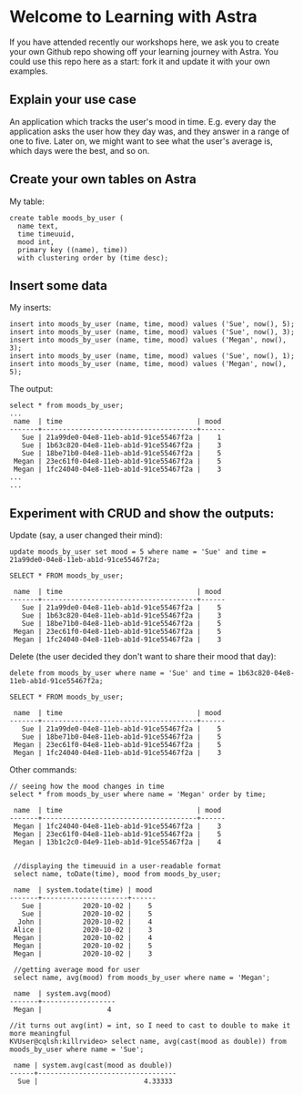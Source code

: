 # Welcome to Learning with Astra #

If you have attended recently our workshops here, we ask you to create your own Github repo showing off your learning journey with Astra. You could use this repo here as a start: fork it and update it with your own examples.

## Explain your use case ##

An application which tracks the user's mood in time. E.g. every day the application asks the user how they day was, and they answer in a range of one to five. Later on, we might want to see what the user's average is, which days were the best, and so on.

## Create your own tables on Astra ##

My table:

```
create table moods_by_user ( 
  name text, 
  time timeuuid, 
  mood int, 
  primary key ((name), time)) 
  with clustering order by (time desc);
```

## Insert some data ##

My inserts:

```
insert into moods_by_user (name, time, mood) values ('Sue', now(), 5);
insert into moods_by_user (name, time, mood) values ('Sue', now(), 3);
insert into moods_by_user (name, time, mood) values ('Megan', now(), 3);
insert into moods_by_user (name, time, mood) values ('Sue', now(), 1);
insert into moods_by_user (name, time, mood) values ('Megan', now(), 5);
```

The output:

```
select * from moods_by_user;
...
 name  | time                                 | mood
-------+--------------------------------------+------
   Sue | 21a99de0-04e8-11eb-ab1d-91ce55467f2a |    1
   Sue | 1b63c820-04e8-11eb-ab1d-91ce55467f2a |    3
   Sue | 18be71b0-04e8-11eb-ab1d-91ce55467f2a |    5
 Megan | 23ec61f0-04e8-11eb-ab1d-91ce55467f2a |    5
 Megan | 1fc24040-04e8-11eb-ab1d-91ce55467f2a |    3
...
...
```

## Experiment with CRUD and show the outputs: ##

Update (say, a user changed their mind):

```
update moods_by_user set mood = 5 where name = 'Sue' and time = 21a99de0-04e8-11eb-ab1d-91ce55467f2a;

SELECT * FROM moods_by_user;

 name  | time                                 | mood
-------+--------------------------------------+------
   Sue | 21a99de0-04e8-11eb-ab1d-91ce55467f2a |    5
   Sue | 1b63c820-04e8-11eb-ab1d-91ce55467f2a |    3
   Sue | 18be71b0-04e8-11eb-ab1d-91ce55467f2a |    5
 Megan | 23ec61f0-04e8-11eb-ab1d-91ce55467f2a |    5
 Megan | 1fc24040-04e8-11eb-ab1d-91ce55467f2a |    3
```

Delete (the user decided they don't want to share their mood that day):
```
delete from moods_by_user where name = 'Sue' and time = 1b63c820-04e8-11eb-ab1d-91ce55467f2a;

SELECT * FROM moods_by_user;

 name  | time                                 | mood
-------+--------------------------------------+------
   Sue | 21a99de0-04e8-11eb-ab1d-91ce55467f2a |    5
   Sue | 18be71b0-04e8-11eb-ab1d-91ce55467f2a |    5
 Megan | 23ec61f0-04e8-11eb-ab1d-91ce55467f2a |    5
 Megan | 1fc24040-04e8-11eb-ab1d-91ce55467f2a |    3
```

Other commands:

```
// seeing how the mood changes in time
select * from moods_by_user where name = 'Megan' order by time;

 name  | time                                 | mood
-------+--------------------------------------+------
 Megan | 1fc24040-04e8-11eb-ab1d-91ce55467f2a |    3
 Megan | 23ec61f0-04e8-11eb-ab1d-91ce55467f2a |    5
 Megan | 13b1c2c0-04e9-11eb-ab1d-91ce55467f2a |    4
 
 
 //displaying the timeuuid in a user-readable format
 select name, toDate(time), mood from moods_by_user;

 name  | system.todate(time) | mood
-------+---------------------+------
   Sue |          2020-10-02 |    5
   Sue |          2020-10-02 |    5
  John |          2020-10-02 |    4
 Alice |          2020-10-02 |    3
 Megan |          2020-10-02 |    4
 Megan |          2020-10-02 |    5
 Megan |          2020-10-02 |    3
 
 //getting average mood for user
 select name, avg(mood) from moods_by_user where name = 'Megan';

 name  | system.avg(mood)
-------+------------------
 Megan |                4

//it turns out avg(int) = int, so I need to cast to double to make it more meaningful
KVUser@cqlsh:killrvideo> select name, avg(cast(mood as double)) from moods_by_user where name = 'Sue';

 name | system.avg(cast(mood as double))
------+----------------------------------
  Sue |                          4.33333
  
```





